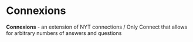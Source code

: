 # Connexions

**Connexions** - an extension of NYT connections / Only Connect that allows for arbitrary numbers of answers and questions


